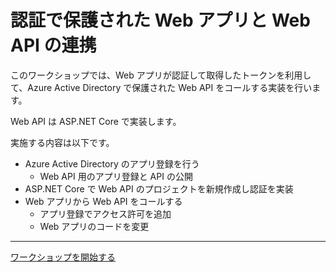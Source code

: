 # 認証で保護された Web アプリと Web API の連携

このワークショップでは、Web アプリが認証して取得したトークンを利用して、Azure Active Directory で保護された Web API をコールする実装を行います。

Web API は <span>ASP</span>.NET Core で実装します。

実施する内容は以下です。

- Azure Active Directory のアプリ登録を行う
  - Web API 用のアプリ登録と API の公開
- <span>ASP</span>.NET Core で Web API のプロジェクトを新規作成し認証を実装
- Web アプリから Web API をコールする
  - アプリ登録でアクセス許可を追加
  - Web アプリのコードを変更

---

[ワークショップを開始する](./1_configure-app-registration.md)